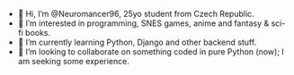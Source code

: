 - 👋 Hi, I’m @Neuromancer96, 25yo student from Czech Republic.
- 👀 I’m interested in programming, SNES games, anime and fantasy & sci-fi books.
- 🌱 I’m currently learning Python, Django and other backend stuff.
- 💞️ I’m looking to collaborate on something coded in pure Python (now); I am seeking some experience.

<!---
Neuromancer96/Neuromancer96 is a ✨ special ✨ repository because its `README.md` (this file) appears on your GitHub profile.
You can click the Preview link to take a look at your changes.
--->

